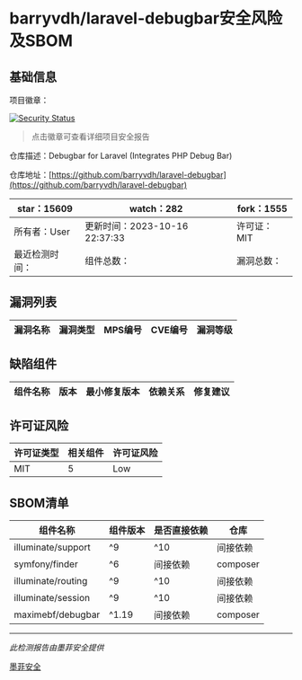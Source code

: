 # barryvdh/laravel-debugbar安全风险及SBOM

## 基础信息

项目徽章：

[![Security Status](https://www.murphysec.com/platform3/v31/badge/1714716521468313600.svg)](https://www.murphysec.com/console/report/1691878429426601984/1714716521468313600)

> 点击徽章可查看详细项目安全报告

仓库描述：Debugbar for Laravel (Integrates PHP Debug Bar)

仓库地址：[https://github.com/barryvdh/laravel-debugbar](https://github.com/barryvdh/laravel-debugbar)

| star：15609 | watch：282 | fork：1555 |
| ----------- | -------------- | ------------ |
| 所有者：User | 更新时间：2023-10-16 22:37:33 | 许可证：MIT |
| 最近检测时间： | 组件总数： | 漏洞总数： |




## 漏洞列表

| 漏洞名称 | 漏洞类型 | MPS编号 | CVE编号 | 漏洞等级 |
| ------- | ------ | ------- | ------ | ----- |





## 缺陷组件

| 组件名称 | 版本 | 最小修复版本 | 依赖关系 | 修复建议 |
| -------- | ---- | ------------ | -------- | -------- |





## 许可证风险

| 许可证类型 | 相关组件 | 许可证风险 |
| ---------- | -------- | ---------- |
|MIT|5|Low|




## SBOM清单

| 组件名称 | 组件版本 | 是否直接依赖 | 仓库 |
| -------- | -------- | ------------ | ---- |
|illuminate/support|^9|^10|间接依赖|composer|
|symfony/finder|^6|间接依赖|composer|
|illuminate/routing|^9|^10|间接依赖|composer|
|illuminate/session|^9|^10|间接依赖|composer|
|maximebf/debugbar|^1.19|间接依赖|composer|


------

*此检测报告由墨菲安全提供*

[墨菲安全](www.murphysec.com)